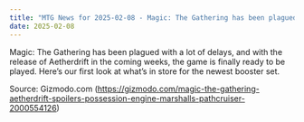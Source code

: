 ```yaml
---
title: "MTG News for 2025-02-08 - Magic: The Gathering has been plagued with a lot o..."
date: 2025-02-08
---
```


Magic: The Gathering has been plagued with a lot of delays, and with the release of Aetherdrift in the coming weeks, the game is finally ready to be played. Here’s our first look at what’s in store for the newest booster set.

Source: Gizmodo.com (https://gizmodo.com/magic-the-gathering-aetherdrift-spoilers-possession-engine-marshalls-pathcruiser-2000554126)
